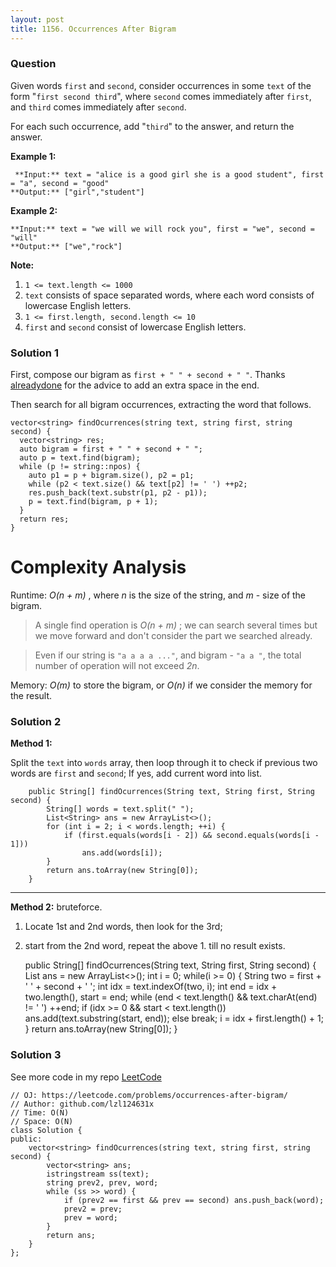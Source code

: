 ```yaml
---
layout: post
title: 1156. Occurrences After Bigram
---
```

### Question
Given words `first` and `second`, consider occurrences in some `text` of the
form "`first second third`", where `second` comes immediately after `first`,
and `third` comes immediately after `second`.

For each such occurrence, add "`third`" to the answer, and return the answer.



 **Example 1:**

    
    
     **Input:** text = "alice is a good girl she is a good student", first = "a", second = "good"
    **Output:** ["girl","student"]
    

**Example 2:**

    
    
    **Input:** text = "we will we will rock you", first = "we", second = "will"
    **Output:** ["we","rock"]
    



 **Note:**

  1. `1 <= text.length <= 1000`
  2. `text` consists of space separated words, where each word consists of lowercase English letters.
  3. `1 <= first.length, second.length <= 10`
  4. `first` and `second` consist of lowercase English letters.

### Solution 1
First, compose our bigram as `first + " " + second + " "`. Thanks
[alreadydone](https://leetcode.com/alreadydone/) for the advice to add an
extra space in the end.

Then search for all bigram occurrences, extracting the word that follows.

    
    
    vector<string> findOcurrences(string text, string first, string second) {
      vector<string> res;
      auto bigram = first + " " + second + " ";
      auto p = text.find(bigram);
      while (p != string::npos) {
        auto p1 = p + bigram.size(), p2 = p1;
        while (p2 < text.size() && text[p2] != ' ') ++p2;
        res.push_back(text.substr(p1, p2 - p1));
        p = text.find(bigram, p + 1);
      }
      return res;
    }
    

# Complexity Analysis

Runtime: _O(n + m)_ , where _n_ is the size of the string, and _m_ \- size of
the bigram.

> A single find operation is _O(n + m)_ ; we can search several times but we
move forward and don't consider the part we searched already.

>

> Even if our string is `"a a a a ..."`, and bigram - `"a a "`, the total
number of operation will not exceed _2n_.

Memory: _O(m)_ to store the bigram, or _O(n)_ if we consider the memory for
the result.


### Solution 2
 **Method 1:**

Split the `text` into `words` array, then loop through it to check if previous
two words are `first` and `second`; If yes, add current word into list.

    
    
        public String[] findOcurrences(String text, String first, String second) {
            String[] words = text.split(" ");
            List<String> ans = new ArrayList<>();
            for (int i = 2; i < words.length; ++i) {
                if (first.equals(words[i - 2]) && second.equals(words[i - 1]))
                    ans.add(words[i]);
            }
            return ans.toArray(new String[0]);
        }
    

* * *

**Method 2:** bruteforce.

  1. Locate 1st and 2nd words, then look for the 3rd;
  2. start from the 2nd word, repeat the above 1. till no result exists.

    
    
        public String[] findOcurrences(String text, String first, String second) {
            List<String> ans = new ArrayList<>();
            int i = 0;
            while(i >= 0) {
                String two = first + ' ' + second + ' ';
                int idx = text.indexOf(two, i);
                int end = idx + two.length(), start = end;
                while (end < text.length() && text.charAt(end) != ' ') 
                    ++end;
                if (idx >= 0 && start < text.length()) 
                    ans.add(text.substring(start, end));
                else 
                    break;
                i = idx + first.length() + 1;
            }
            return ans.toArray(new String[0]);
        }
    


### Solution 3
See more code in my repo [LeetCode](https://github.com/lzl124631x/LeetCode)

    
    
    // OJ: https://leetcode.com/problems/occurrences-after-bigram/
    // Author: github.com/lzl124631x
    // Time: O(N)
    // Space: O(N)
    class Solution {
    public:
        vector<string> findOcurrences(string text, string first, string second) {
            vector<string> ans;
            istringstream ss(text);
            string prev2, prev, word;
            while (ss >> word) {
                if (prev2 == first && prev == second) ans.push_back(word);
                prev2 = prev;
                prev = word;
            }
            return ans;
        }
    };
    



